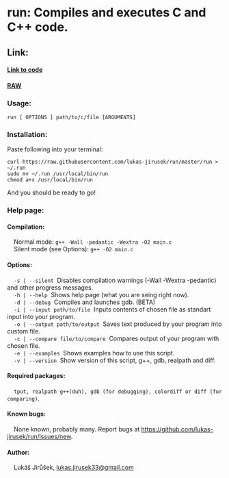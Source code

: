 # run: Compiles and executes C and C++ code.
## Link:   
#### [Link to code](https://github.com/lukas-jirusek/run/blob/master/run)   
#### [RAW](https://raw.githubusercontent.com/lukas-jirusek/run/master/run)
### Usage: 
```
run [ OPTIONS ] path/to/c/file [ARGUMENTS]   
```
### Installation:
Paste following into your terminal:
```
curl https://raw.githubusercontent.com/lukas-jirusek/run/master/run > ~/.run
sudo mv ~/.run /usr/local/bin/run
chmod a+x /usr/local/bin/run   
```
And you should be ready to go!   
   
   
### Help page: 
#### Compilation:   
&nbsp;&nbsp;&nbsp;&nbsp;Normal mode: ```g++ -Wall -pedantic -Wextra -O2 main.c   ```   
&nbsp;&nbsp;&nbsp;&nbsp;Silent mode (see Options): ```g++ -O2 main.c   ```

#### Options:    
&nbsp;&nbsp;&nbsp;&nbsp;```-s | --silent```&nbsp;&nbsp;Disables compilation warnings (-Wall -Wextra -pedantic) and other progress messages.   
&nbsp;&nbsp;&nbsp;&nbsp;```-h | --help```&nbsp;&nbsp;Shows help page (what you are seing right now).   
&nbsp;&nbsp;&nbsp;&nbsp;```-d | --debug```&nbsp;&nbsp;Compiles and launches gdb. (BETA)   
&nbsp;&nbsp;&nbsp;&nbsp;```-i | --input path/to/file```&nbsp;&nbsp;Inputs contents of chosen file as standart input into your program.   
&nbsp;&nbsp;&nbsp;&nbsp;```-o | --output path/to/output```&nbsp;&nbsp;Saves text produced by your program into custom file.   
&nbsp;&nbsp;&nbsp;&nbsp;```-c | --compare file/to/compare```&nbsp;&nbsp;Compares output of your program with chosen file.   
&nbsp;&nbsp;&nbsp;&nbsp;```-e | --examples```&nbsp;&nbsp;Shows examples how to use this script.   
&nbsp;&nbsp;&nbsp;&nbsp;```-v | --version```&nbsp;&nbsp;Show version of this script, g++, gdb, realpath and diff.   
    
#### Required packages:   
&nbsp;&nbsp;&nbsp;&nbsp;```tput, realpath g++(duh), gdb (for debugging), colordiff or diff (for comparing)```.   
   
#### Known bugs:   
&nbsp;&nbsp;&nbsp;&nbsp;None known, probably many. Report bugs at https://github.com/lukas-jirusek/run/issues/new.   

#### Author:
&nbsp;&nbsp;&nbsp;&nbsp;Lukáš Jirůšek, [lukas.jirusek33@gmail.com](mailto:lukas.jirusek33@gmail.com)
